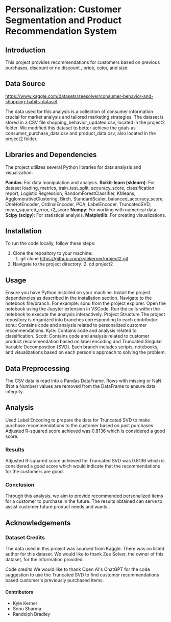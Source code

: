 # Personalization:  Customer Segmentation and Product Recommendation System
## Introduction
This project provides recommendations for customers based on previous purchases, discount or no discount , price, color, and size.

## Data Source
https://www.kaggle.com/datasets/zeesolver/consumer-behavior-and-shopping-habits-dataset

The data used for this analysis is a collection of consumer information crucial for market analysis and tailored marketing strategies. The dataset is stored in a CSV file shopping_behavior_updated.csv, located in the project2 folder.  We modified this dataset to better achieve the goals as consumer_purchase_data.csv and product_data.csv, also located in the project2 folder.

## Libraries and Dependencies
The project utilizes several Python libraries for data analysis and visualization:

**Pandas**: For data manipulation and analysis.
**Scikit-learn (sklearn)**: For dataset loading, metrics, train_test_split, accuracy_score, classification report, Logistic Regression, RandomForestClassifier,  KMeans, AgglomerativeClustering, Birch, StandardScaler, balanced_accuracy_score, OneHotEncoder, OrdinalEncoder, PCA, LabelEncoder, TruncatedSVD, mean_squared_error, r2_score
**Numpy**: For working with numerical data
**Scipy (scipy)**: For statistical analysis.
**Matplotlib**: For creating visualizations.

## Installation
To run the code locally, follow these steps:
1. Clone the repository to your machine:
    1.  git clone https://github.com/kylekerner/project2.git
2. Navigate to the project directory:
    2.  cd project2

## Usage
Ensure you have Python installed on your machine.
Install the project dependencies as described in the installation section.
Navigate to the notebook file/branch. For example: sonu from the project explorer.
Open the notebook using the Jupyter extension in VSCode.
Run the cells within the notebook to execute the analysis interactively.
Project Structure
The project repository is organized into branches corresponding to each contributor:
sonu: Contains code and analysis related to personalized customer recommendations.
Kyle: Contains code and analysis related to classification.
Scott: Contains code and analysis related to customer product recommendation based on label encoding and Truncated Singular Variable Decomposition (SVD).
Each branch includes scripts, notebooks, and visualizations based on each person's approach to solving the problem.

## Data Preprocessing
The CSV data is read into a Pandas DataFrame.
Rows with missing or NaN (Not a Number) values are removed from the DataFrame to ensure data integrity.

## Analysis
Used Label Encoding to prepare the data for Truncated SVD to make purchase recommendations to the customer based on past purchases.  Adjusted R-squared score achieved was 0.8136 which is considered a good score.

### Results
Adjusted R-squared score achieved for Truncated SVD was 0.8136 which is considered a good score which would indicate that the recommendations for the customers are good.

### Conclusion
Through this analysis, we aim to provide recommended personalized items for a customer to purchase in the future. The results obtained can serve to assist customer future product needs and wants..


## Acknowledgements
### Dataset Credits
The data used in this project was sourced from Kaggle. There was no listed author for this dataset.  We would like to thank Zee Solver, the owner of this dataset, for the information provided.

Code credits
We would like to thank Open AI's ChatGPT for the code suggestion to use the Truncated SVD to find customer recommendations based customer's previously purchased items.


#### Contributors
* Kyle Kerner
* Sonu Sharma
* Randolph Bradley


